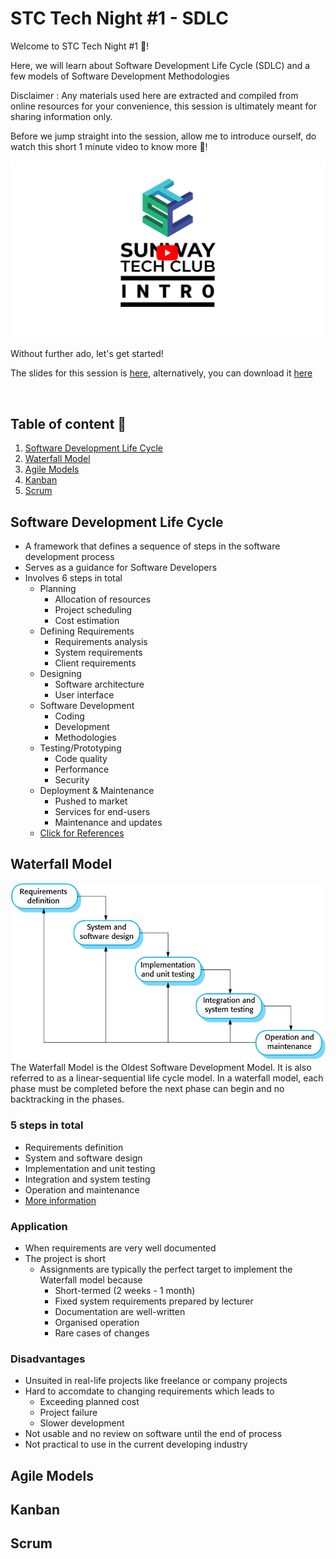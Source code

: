# STC Tech Night #1 - SDLC

Welcome to STC Tech Night #1 🥳!

Here, we will learn about Software Development Life Cycle (SDLC) and a few models of Software Development Methodologies

Disclaimer : Any materials used here are extracted and compiled from online resources for your convenience, this session is ultimately meant for sharing information only.
 
Before we jump straight into the session, allow me to introduce ourself, do watch this short 1 minute video to know more 🎇!

[![intro video](/assets/banner.png)](https://www.youtube.com/watch?v=aBNvCoJP-ag)

Without further ado, let's get started!

The slides for this session is [here](https://slides.com/deen-1/sdlc-software-developement-life-cycle), alternatively, you can download it [here](/slides.html)

<br>

## Table of content 📄

1. [Software Development Life Cycle](#sdlc)
2. [Waterfall Model](#waterfall)
3. [Agile Models](#agile)
4. [Kanban](#kanban)
5. [Scrum](#scrum)

## Software Development Life Cycle <a name="sdlc"/>
	
* A framework that defines a sequence of steps in the software development process
* Serves as a guidance for Software Developers
* Involves 6 steps in total
  * Planning
    * Allocation of resources
    * Project scheduling
    * Cost estimation
  * Defining Requirements
    * Requirements analysis
    * System requirements
    * Client requirements
  * Designing
    * Software architecture
    * User interface
  * Software Development
    * Coding
    * Development
    * Methodologies
  * Testing/Prototyping
    * Code quality
    * Performance
    * Security
  * Deployment & Maintenance
    * Pushed to market
    * Services for end-users
    * Maintenance and updates
  * [Click for References](https://raygun.com/blog/software-development-life-cycle/)

## Waterfall Model <a name="waterfall"/>
![waterfall model](/assets/waterfallmodel.png)
The Waterfall Model is the Oldest Software Development Model. It is also referred to as a linear-sequential life cycle model. In a waterfall model, each phase must be completed before the next phase can begin and no backtracking in the phases.

### 5 steps in total
* Requirements definition
* System and software design
* Implementation and unit testing
* Integration and system testing
* Operation and maintenance
* [More information](https://www.tutorialspoint.com/sdlc/sdlc_waterfall_model.htm)

### Application
* When requirements are very well documented
* The project is short
  * Assignments are typically the perfect target to implement  the Waterfall model because
      * Short-termed (2 weeks - 1 month)
      * Fixed system requirements prepared by lecturer
      * Documentation are well-written
      * Organised operation
      * Rare cases of changes

### Disadvantages
* Unsuited in real-life projects like freelance or company projects
* Hard to accomdate to changing requirements which leads to 
  * Exceeding planned cost
  * Project failure
  * Slower development
* Not usable and no review on software until the end of process
* Not practical to use in the current developing industry

## Agile Models <a name="agile"/>


## Kanban <a name="kanban"/>


## Scrum <a name="scrum"/>
